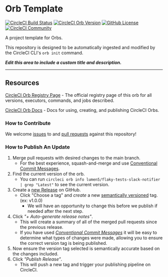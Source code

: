 # Orb Template


[![CircleCI Build Status](https://circleci.com/gh/Lumen5/flaky-test-notify-slack-orb.svg?style=shield "CircleCI Build Status")](https://circleci.com/gh/Lumen5/flaky-test-notify-slack-orb) [![CircleCI Orb Version](https://badges.circleci.com/orbs/lumen5/flaky-tests-slack-notifier.svg)](https://circleci.com/developer/orbs/orb/lumen5/flaky-tests-slack-notifier) [![GitHub License](https://img.shields.io/badge/license-MIT-lightgrey.svg)](https://raw.githubusercontent.com/Lumen5/flaky-test-notify-slack-orb/master/LICENSE) [![CircleCI Community](https://img.shields.io/badge/community-CircleCI%20Discuss-343434.svg)](https://discuss.circleci.com/c/ecosystem/orbs)



A project template for Orbs.

This repository is designed to be automatically ingested and modified by the CircleCI CLI's `orb init` command.

_**Edit this area to include a custom title and description.**_

---

## Resources

[CircleCI Orb Registry Page](https://circleci.com/developer/orbs/orb/lumen5/flaky-tests-slack-notifier) - The official registry page of this orb for all versions, executors, commands, and jobs described.

[CircleCI Orb Docs](https://circleci.com/docs/orb-intro/#section=configuration) - Docs for using, creating, and publishing CircleCI Orbs.

### How to Contribute

We welcome [issues](https://github.com/Lumen5/flaky-test-notify-slack-orb/issues) to and [pull requests](https://github.com/Lumen5/flaky-test-notify-slack-orb/pulls) against this repository!

### How to Publish An Update
1. Merge pull requests with desired changes to the main branch.
    - For the best experience, squash-and-merge and use [Conventional Commit Messages](https://conventionalcommits.org/).
2. Find the current version of the orb.
    - You can run `circleci orb info lumen5/flaky-tests-slack-notifier | grep "Latest"` to see the current version.
3. Create a [new Release](https://github.com/Lumen5/flaky-test-notify-slack-orb/releases/new) on GitHub.
    - Click "Choose a tag" and _create_ a new [semantically versioned](http://semver.org/) tag. (ex: v1.0.0)
      - We will have an opportunity to change this before we publish if needed after the next step.
4.  Click _"+ Auto-generate release notes"_.
    - This will create a summary of all of the merged pull requests since the previous release.
    - If you have used _[Conventional Commit Messages](https://conventionalcommits.org/)_ it will be easy to determine what types of changes were made, allowing you to ensure the correct version tag is being published.
5. Now ensure the version tag selected is semantically accurate based on the changes included.
6. Click _"Publish Release"_.
    - This will push a new tag and trigger your publishing pipeline on CircleCI.
